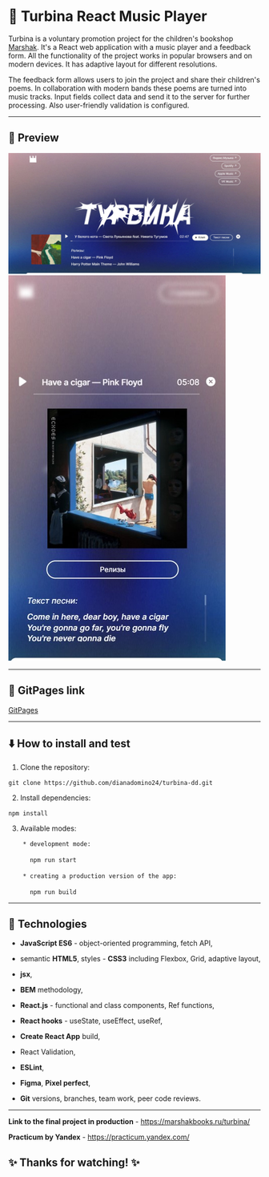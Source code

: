 # :musical_note: Turbina React Music Player

Turbina is a voluntary promotion project for the children's bookshop [Marshak](https://marshakbooks.ru/). It's a React web application with a music player and a feedback form. All the functionality of the project works in popular browsers and on modern devices. It has adaptive layout for different resolutions.

The feedback form allows users to join the project and share their children's poems. In collaboration with modern bands these poems are turned into music tracks. Input fields collect data and send it to the server for further processing. Also user-friendly validation is configured.

---

## :mag_right: Preview

![Preview](./Screenshot_1.jpg)
![Preview](./Screenshot_2.jpg)

---

## :link: GitPages link

[GitPages](https://dianadomino24.github.io/turbina-dd/)

---

## :arrow_down: How to install and test

1. Clone the repository:

```
git clone https://github.com/dianadomino24/turbina-dd.git
```

2. Install dependencies:

```
npm install
```

3. Available modes:

```
    * development mode:

      npm run start

    * creating a production version of the app:

      npm run build
```

---

## :rocket: Technologies

- **JavaScript ES6** - object-oriented programming, fetch API,

- semantic **HTML5**, styles - **CSS3** including Flexbox, Grid, adaptive layout,
- **jsx**,
- **BEM** methodology,

- **React.js** - functional and class components, Ref functions,
- **React hooks** - useState, useEffect, useRef,
- **Create React App** build,
- React Validation,

- **ESLint**,
- **Figma**, **Pixel perfect**,

- **Git** versions, branches, team work, peer code reviews.

---

**Link to the final project in production** - https://marshakbooks.ru/turbina/

**Practicum by Yandex** - https://practicum.yandex.com/

## :sparkles: Thanks for watching! :sparkles:
